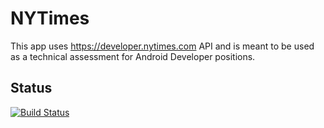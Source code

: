 # NYTimes

This app uses https://developer.nytimes.com API and is meant to be used as a technical assessment for Android Developer positions.

## Status
[![Build Status](https://api.travis-ci.org/fibelatti/android-nytimes.svg?branch=master)](https://travis-ci.org/fibelatti/android-nytimes)